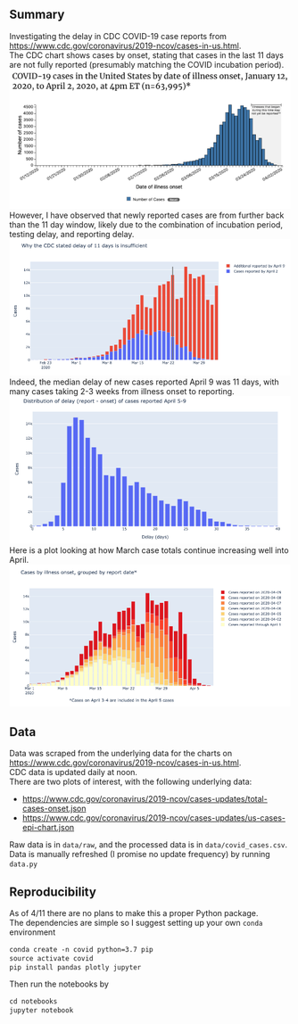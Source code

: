 ## Summary
Investigating the delay in CDC COVID-19 case reports from https://www.cdc.gov/coronavirus/2019-ncov/cases-in-us.html.  
The CDC chart shows cases by onset, stating that cases in the last 11 days are not fully reported (presumably matching the COVID incubation period).  
![](images/cdc_epi_chart_2020_04_02.png)  
However, I have observed that newly reported cases are from further back than the 11 day window, likely due to the combination of incubation period, testing delay, and reporting delay. 
![](images/epi_chart_Apr2_Apr9.png)
Indeed, the median delay of new cases reported April 9 was 11 days, with many cases taking 2-3 weeks from illness onset to reporting.   
![](images/delay_histogram.png)
Here is a plot looking at how March case totals continue increasing well into April. 
![](images/epi_chart_by_day.png)

## Data
Data was scraped from the underlying data for the charts on https://www.cdc.gov/coronavirus/2019-ncov/cases-in-us.html.  
CDC data is updated daily at noon.  
There are two plots of interest, with the following underlying data:  
- https://www.cdc.gov/coronavirus/2019-ncov/cases-updates/total-cases-onset.json
- https://www.cdc.gov/coronavirus/2019-ncov/cases-updates/us-cases-epi-chart.json

Raw data is in `data/raw`, and the processed data is in `data/covid_cases.csv`.  
Data is manually refreshed (I promise no update frequency) by running `data.py`

## Reproducibility
As of 4/11 there are no plans to make this a proper Python package.  
The dependencies are simple so I suggest setting up your own `conda` environment
```
conda create -n covid python=3.7 pip
source activate covid
pip install pandas plotly jupyter
```
Then run the notebooks by
```
cd notebooks
jupyter notebook
```
